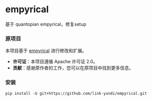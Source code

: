 # empyrical
基于 quantopian empyrical，修复setup

###  原项目

本项目基于 [empyrical](https://github.com/quantopian/empyrical) 进行修改和扩展。

- **许可证**：本项目遵循 Apache 许可证 2.0。
- **贡献**：感谢原作者的工作，您可以在原项目中找到更多信息。

### 安装
```shell
pip install -U git+https://github.com/link-yundi/empyrical.git
```